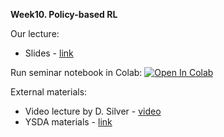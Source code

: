 **Week10. Policy-based RL**

Our lecture:
* Slides - [link](https://github.com/girafe-ai/ml-course/blob/24s_advanced/week10_policy_based/week10_policy_based.pdf)

Run seminar notebook in Colab:
[![Open In Colab](https://colab.research.google.com/assets/colab-badge.svg)](https://colab.research.google.com/github/girafe-ai/ml-course/blob/24s_advanced/week10_policy_based/week10_reinforce.ipynb)

External materials:
* Video lecture by D. Silver - [video](https://www.youtube.com/watch?v=KHZVXao4qXs)
* YSDA materials - [link](https://github.com/yandexdataschool/Practical_RL/tree/master/week06_policy_based)
